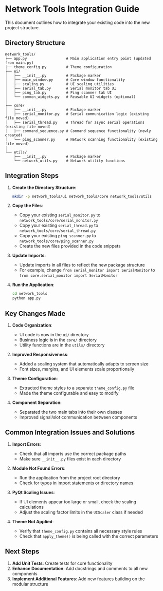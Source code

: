 # Network Tools Integration Guide

This document outlines how to integrate your existing code into the new project structure.

## Directory Structure

```
network_tools/
├── app.py                  # Main application entry point (updated from main.py)
├── theme_config.py         # Theme configuration
├── ui/
│   ├── __init__.py         # Package marker
│   ├── main_window.py      # Core window functionality 
│   ├── scaling.py          # UI scaling utilities
│   ├── serial_tab.py       # Serial monitor tab UI
│   ├── ping_tab.py         # Ping scanner tab UI
│   └── common_widgets.py   # Reusable UI widgets (optional)
│
├── core/
│   ├── __init__.py         # Package marker
│   ├── serial_monitor.py   # Serial communication logic (existing file moved)
│   ├── serial_thread.py    # Thread for async serial operations (existing file moved)
│   ├── command_sequence.py # Command sequence functionality (newly created)
│   └── ping_scanner.py     # Network scanning functionality (existing file moved)
│
└── utils/
    ├── __init__.py         # Package marker
    └── network_utils.py    # Network utility functions
```

## Integration Steps

1. **Create the Directory Structure**:
   ```bash
   mkdir -p network_tools/ui network_tools/core network_tools/utils
   ```

2. **Copy the Files**:
   - Copy your existing `serial_monitor.py` to `network_tools/core/serial_monitor.py`
   - Copy your existing `serial_thread.py` to `network_tools/core/serial_thread.py`
   - Copy your existing `ping_scanner.py` to `network_tools/core/ping_scanner.py`
   - Create the new files provided in the code snippets

3. **Update Imports**:
   - Update imports in all files to reflect the new package structure
   - For example, change `from serial_monitor import SerialMonitor` to `from core.serial_monitor import SerialMonitor`

4. **Run the Application**:
   ```bash
   cd network_tools
   python app.py
   ```

## Key Changes Made

1. **Code Organization**: 
   - UI code is now in the `ui/` directory
   - Business logic is in the `core/` directory
   - Utility functions are in the `utils/` directory

2. **Improved Responsiveness**:
   - Added a scaling system that automatically adapts to screen size
   - Font sizes, margins, and UI elements scale proportionally

3. **Theme Configuration**:
   - Extracted theme styles to a separate `theme_config.py` file
   - Made the theme configurable and easy to modify

4. **Component Separation**:
   - Separated the two main tabs into their own classes
   - Improved signal/slot communication between components

## Common Integration Issues and Solutions

1. **Import Errors**:
   - Check that all imports use the correct package paths
   - Make sure `__init__.py` files exist in each directory

2. **Module Not Found Errors**:
   - Run the application from the project root directory
   - Check for typos in import statements or directory names

3. **PyQt Scaling Issues**:
   - If UI elements appear too large or small, check the scaling calculations
   - Adjust the scaling factor limits in the `UIScaler` class if needed

4. **Theme Not Applied**:
   - Verify that `theme_config.py` contains all necessary style rules
   - Check that `apply_theme()` is being called with the correct parameters

## Next Steps

1. **Add Unit Tests**: Create tests for core functionality
2. **Enhance Documentation**: Add docstrings and comments to all new components
3. **Implement Additional Features**: Add new features building on the modular structure
